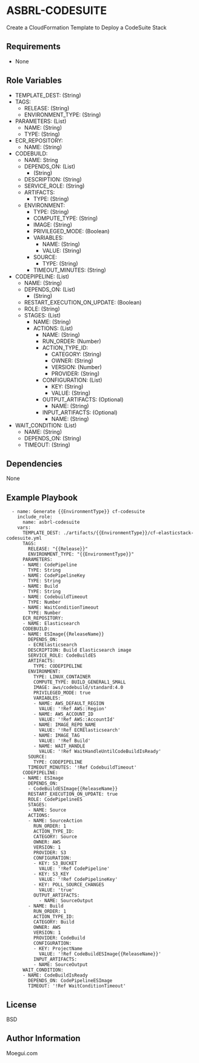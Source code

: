 ASBRL-CODESUITE
=========

Create a CloudFormation Template to Deploy a CodeSuite Stack

Requirements
------------

- None


Role Variables
--------------

- TEMPLATE_DEST: (String)
- TAGS:
    - RELEASE: (String)
    - ENVIRONMENT_TYPE: (String)
- PARAMETERS: (List)
  - NAME: (String)
  - TYPE: (String)
- ECR_REPOSITORY:
  - NAME: (String)
- CODEBUILD:
  - NAME: String
  - DEPENDS_ON: (List)
    - (String)
  - DESCRIPTION: (String)
  - SERVICE_ROLE: (String)
  - ARTIFACTS:
    - TYPE: (String)
  - ENVIRONMENT:
    - TYPE: (String)
    - COMPUTE_TYPE: (String)
    - IMAGE: (String)
    - PRIVILEGED_MODE: (Boolean)
    - VARIABLES:
      - NAME: (String)
      - VALUE: (String)
    - SOURCE:
      - TYPE: (String)
    - TIMEOUT_MINUTES: (String)
- CODEPIPELINE: (List)
  - NAME: (String)
  - DEPENDS_ON: (List)
    - (String)
  - RESTART_EXECUTION_ON_UPDATE: (Boolean)
  - ROLE: (String)
  - STAGES: (List)
    - NAME: (String)
    - ACTIONS: (List)
      - NAME: (String)
      - RUN_ORDER: (Number)
      - ACTION_TYPE_ID: 
        - CATEGORY: (String)
        - OWNER: (String)
        - VERSION: (Number)
        - PROVIDER: (String)
      - CONFIGURATION: (List)
        - KEY: (String)
        - VALUE: (String)
      - OUTPUT_ARTIFACTS: (Optional)
        - NAME: (String)
      - INPUT_ARTIFACTS: (Optional)
        - NAME: (String)
- WAIT_CONDITION: (List)
  - NAME: (String)
  - DEPENDS_ON: (String)
  - TIMEOUT: (String)

Dependencies
------------

None

Example Playbook
----------------
      - name: Generate {{EnvironmentType}} cf-codesuite
        include_role:
          name: asbrl-codesuite
        vars:
          TEMPLATE_DEST: ./artifacts/{{EnvironmentType}}/cf-elasticstack-codesuite.yml
          TAGS:
            RELEASE: "{{Release}}"
            ENVIRONMENT_TYPE: "{{EnvironmentType}}"
          PARAMETERS:
          - NAME: CodePipeline
            TYPE: String
          - NAME: CodePipelineKey
            TYPE: String
          - NAME: Build
            TYPE: String
          - NAME: CodebuildTimeout
            TYPE: Number
          - NAME: WaitConditionTimeout
            TYPE: Number
          ECR_REPOSITORY:
          - NAME: Elasticsearch
          CODEBUILD:
          - NAME: ESImage{{ReleaseName}}
            DEPENDS_ON:
            - ECRElasticsearch
            DESCRIPTION: Build Elasticsearch image
            SERVICE_ROLE: CodeBuildES
            ARTIFACTS:
              TYPE: CODEPIPELINE
            ENVIRONMENT:
              TYPE: LINUX_CONTAINER
              COMPUTE_TYPE: BUILD_GENERAL1_SMALL
              IMAGE: aws/codebuild/standard:4.0
              PRIVILEGED_MODE: true
              VARIABLES:
              - NAME: AWS_DEFAULT_REGION
                VALUE: '!Ref AWS::Region'
              - NAME: AWS_ACCOUNT_ID
                VALUE: '!Ref AWS::AccountId'
              - NAME: IMAGE_REPO_NAME
                VALUE: '!Ref ECRElasticsearch'
              - NAME: IMAGE_TAG
                VALUE: '!Ref Build'
              - NAME: WAIT_HANDLE
                VALUE: '!Ref WaitHandleUntilCodeBuildIsReady'
            SOURCE:
              TYPE: CODEPIPELINE
            TIMEOUT_MINUTES: '!Ref CodebuildTimeout'
          CODEPIPELINE:
          - NAME: ESImage
            DEPENDS_ON:
            - CodeBuildESImage{{ReleaseName}}
            RESTART_EXECUTION_ON_UPDATE: true
            ROLE: CodePipelineES
            STAGES: 
            - NAME: Source
            ACTIONS:
            - NAME: SourceAction
              RUN_ORDER: 1
              ACTION_TYPE_ID:
              CATEGORY: Source
              OWNER: AWS
              VERSION: 1
              PROVIDER: S3
              CONFIGURATION:
              - KEY: S3_BUCKET
                VALUE: '!Ref CodePipeline'
              - KEY: S3_KEY
                VALUE: '!Ref CodePipelineKey'
              - KEY: POLL_SOURCE_CHANGES
                VALUE: 'true'
              OUTPUT_ARTIFACTS:
                - NAME: SourceOutput 
            - NAME: Build
              RUN_ORDER: 1
              ACTION_TYPE_ID:
              CATEGORY: Build
              OWNER: AWS
              VERSION: 1
              PROVIDER: CodeBuild
              CONFIGURATION:
              - KEY: ProjectName
                VALUE: '!Ref CodeBuildESImage{{ReleaseName}}'
              INPUT_ARTIFACTS:
              - NAME: SourceOutput
          WAIT_CONDITION:
          - NAME: CodeBuildIsReady
            DEPENDS_ON: CodePipelineESImage
            TIMEOUT: '!Ref WaitConditionTimeout'  
            
License
-------

BSD

Author Information
------------------

Moegui.com

